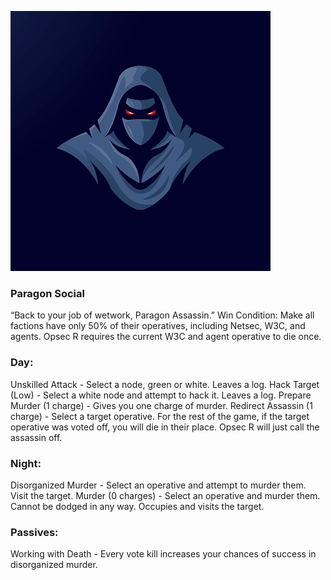 ![paragonassassin.png](Images/paragonassassin.png)

### **Paragon Social**

<span class="paragon">
“Back to your job of wetwork, Paragon Assassin.”

<span class="paragon">
Win Condition: Make all factions have only 50% of their operatives, including Netsec, W3C, and agents. Opsec R requires the current W3C and agent operative to die once.

### **Day:**

<span class="paragon">
Unskilled Attack - Select a node, green or white. Leaves a log.

<span class="paragon">
Hack Target (Low) - Select a white node and attempt to hack it. Leaves a log.

<span class="paragon">
Prepare Murder (1 charge) - Gives you one charge of murder.

<span class="paragon">
Redirect Assassin (1 charge) - Select a target operative. For the rest of the game, if the target operative was voted off, you will die in their place. Opsec R will just call the assassin off.

### **Night:**

<span class="paragon">
Disorganized Murder - Select an operative and attempt to murder them. Visit the target.

<span class="paragon">
Murder (0 charges) - Select an operative and murder them. Cannot be dodged in any way. Occupies and visits the target.

### **Passives:**

<span class="paragon">
Working with Death - Every vote kill increases your chances of success in disorganized murder.
